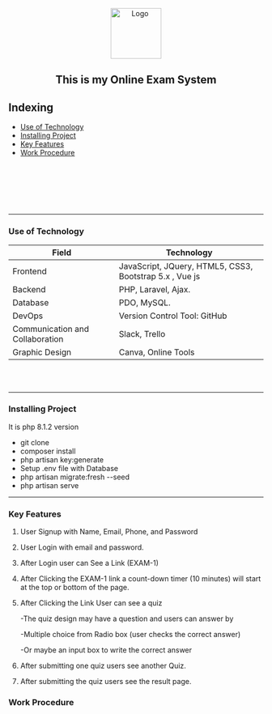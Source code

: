 <p align="center">
 <img width="100px" src="./public/frontend/img/logo.png" align="center" alt="Logo" />
 <h2 align="center">This is my Online Exam System</h2>
 <p align="center"></p>
</p>


## Indexing

- [Use of Technology](#technology)
- [Installing  Project](#installing)
- [Key Features](#features)
- [Work Procedure](#work_flow)





<br>
<br>
<br>
<br>
<br>
<hr>



### Use of Technology <a name="technology"></a>


 | Field        | Technology                  |
 | ------------ | ---------------------- |
 | Frontend | JavaScript, JQuery, HTML5, CSS3, Bootstrap 5.x , Vue js|
 | Backend | PHP, Laravel, Ajax. |
 | Database | PDO, MySQL.|
 | DevOps | Version Control Tool: GitHub |
 | Communication and Collaboration | Slack, Trello |
 | Graphic Design | Canva, Online Tools |



<br>
<br>
<hr>

### Installing Project <a name="installing"></a>
It is php 8.1.2 version
- git clone
- composer install
- php artisan key:generate
- Setup .env file with Database
- php artisan migrate:fresh --seed
- php artisan serve


<hr>


### Key Features <a name="features"></a>
1. User Signup with Name, Email, Phone, and Password 

2. User Login with email and password.

3. After Login user can See a Link  (EXAM-1)

4. After Clicking the EXAM-1 link a count-down timer (10 minutes) will start at the top or bottom of the page. 

4. After Clicking the Link User can see a quiz  

   -The quiz design may have a question and users can answer by 
    
   -Multiple choice  from  Radio box (user checks the correct answer)
    
   -Or maybe an input box to write the correct answer

5. After submitting one quiz users see another Quiz.

6. After submitting the quiz users see the result page.

### Work Procedure <a name="work_flow"></a>